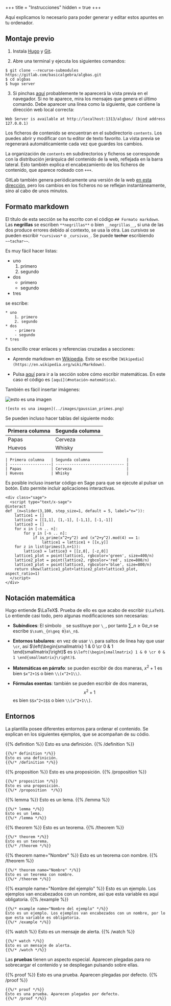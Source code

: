 +++
title = "Instrucciones"
hidden = true
+++

Aquí explicamos lo necesario para poder generar y editar estos apuntes en tu ordenador.

## Montaje previo

1. Instala [Hugo](https://gohugo.io/getting-started/installing/) y [Git](https://git-scm.com/book/en/v2/Getting-Started-Installing-Git).

2. Abre una terminal y ejecuta los siguientes comandos:
```
$ git clone --recurse-submodules https://gitlab.com/basicalgebra/algbas.git
$ cd algbas
$ hugo server
```

3. Si pinchas [aquí](http://localhost:1313/algbas/) probablemente te aparecerá la vista previa en el navegador. Si no te aparece, mira los mensajes que genera el último comando. Debe aparecer una línea como la siguiente, que contiene la dirección web local correcta:
```
Web Server is available at http://localhost:1313/algbas/ (bind address 127.0.0.1)
```

Los ficheros de contenido se encuentran en el subdirectorio `contents`. Los puedes abrir y modificar con tu editor de texto favorito. La vista previa se regenerará automáticamiente cada vez que guardes los cambios.

La organización de `contents` en subdirectorios y ficheros se corresponde con la distribución jerárquica del contenido de la web, reflejada en la barra lateral. Esto también explica el encabezamiento de los ficheros de contenido, que aparece rodeado con `+++`.

GitLab también genera periódicamente una versión de la web [en esta dirección](https://basicalgebra.gitlab.io/algbas), pero los cambios en los ficheros no se reflejan instantáneamente, sino al cabo de unos minutos.


## Formato markdown

El título de esta sección se ha escrito con el código `## Formato markdown`. Las __negrillas__ se escriben `**negrillas**` o bien `__negrillas__`, si una de las dos produce errores debido al contexto, se usa la otra. Las _cursivas_ se pueden escribir `*cursivas*` o `_cursivas_`. Se puede ~~tachar~~ escribiendo `~~tachar~~`.

Es muy fácil hacer listas:

* uno 
	1. primero
	2. segundo
* dos 
	- primero
	- segundo
* tres 

se escribe:

```
* uno 
	1. primero
	2. segundo
* dos 
	- primero
	- segundo
* tres 
```

Es sencillo crear enlaces y referencias cruzadas a secciones:

* Aprende markdown en [Wikipedia](https://en.wikipedia.org/wiki/Markdown). Esto se escribe `[Wikipedia](https://en.wikipedia.org/wiki/Markdown)`.

* Pulsa [aquí](#notación-matemática) para ir a la sección sobre cómo escribir matemáticas. En este caso el código es `[aquí](#notación-matemática)`.

También es fácil insertar imágenes:

![esto es una imagen](../images/gaussian_primes.png)

```
![esto es una imagen](../images/gaussian_primes.png)
```

Se pueden incluso hacer tablas del siguiente modo:

| Primera columna   | Segunda columna                |
| ------------------| ------------------------------ |
| Papas             | Cerveza                        |
| Huevos            | Whisky                         |

```
| Primera columna   | Segunda columna                |
| ------------------| ------------------------------ |
| Papas             | Cerveza                        |
| Huevos            | Whisky                         |
```

Es posible incluso insertar código en Sage para que se ejecute al pulsar un botón. Esto permite incluir aplicaciones interactivas.

<div class="sage">
  <script type="text/x-sage">
@interact
def _(n=slider(3,100, step_size=1, default = 5, label="n=")):
    lattice1 = []
    lattice2 = [[1,1], [1,-1], [-1,1], [-1,-1]]
    lattice3 = []
    for x in [-n .. n]:
        for y in [-n .. n]:
            if is_prime(x^2+y^2) and (x^2+y^2).mod(4) == 1:
                lattice1 = lattice1 + [[x,y]]
    for z in list(primes(3,n+1)):
        lattice3 = lattice3 + [[z,0], [-z,0]]
    lattice1_plot = point(lattice1, rgbcolor='green', size=400/n)
    lattice2_plot = point(lattice2, rgbcolor='red', size=800/n)
    lattice3_plot = point(lattice3, rgbcolor='blue', size=800/n)
    return show(lattice1_plot+lattice2_plot+lattice3_plot, aspect_ratio=1)
  </script>
</div>

```
<div class="sage">
  <script type="text/x-sage">
@interact
def _(n=slider(3,100, step_size=1, default = 5, label="n=")):
    lattice1 = []
    lattice2 = [[1,1], [1,-1], [-1,1], [-1,-1]]
    lattice3 = []
    for x in [-n .. n]:
        for y in [-n .. n]:
            if is_prime(x^2+y^2) and (x^2+y^2).mod(4) == 1:
                lattice1 = lattice1 + [[x,y]]
    for z in list(primes(3,n+1)):
        lattice3 = lattice3 + [[z,0], [-z,0]]
    lattice1_plot = point(lattice1, rgbcolor='green', size=400/n)
    lattice2_plot = point(lattice2, rgbcolor='red', size=800/n)
    lattice3_plot = point(lattice3, rgbcolor='blue', size=800/n)
    return show(lattice1_plot+lattice2_plot+lattice3_plot, aspect_ratio=1)
  </script>
</div>
```

## Notación matemática

Hugo entiende $\LaTeX$. Prueba de ello es que acabo de escribir <code>$\LaTeX$</code>. Lo entiende casi todo, pero algunas modificaciones son necesarias: 

* **Subíndices**: El símbolo `_` se sustituye por `\_`, por tanto $\sum\_{n\geq 0}a\_n$ se escribe `$\sum\_{n\geq 0}a\_n$`.

* **Entornos tabulares**: en vez de usar `\\` para saltos de línea hay que usar `\cr`, así $\left(\begin{smallmatrix} 1 & 0 \cr 0 & 1 \end{smallmatrix}\right)$ es `$\left(\begin{smallmatrix} 1 & 0 \cr 0 & 1 \end{smallmatrix}\right)$`.

* **Matemáticas en párrafo**: se pueden escribir de dos maneras, $x^2+1$ es bien `$x^2+1$` o bien `\\(x^2+1\\)`.

* **Fórmulas exentas**: también se pueden escribir de dos maneras, $$x^2+1$$ es bien `$$x^2+1$$` o bien `\\[x^2+1\\]`.

## Entornos

La plantilla posee diferentes entornos para ordenar el contenido. Se explican en los siguientes ejemplos, que se acompañan de su códio.

{{% definition %}}
Esto es una definición. 
{{% /definition %}}


```
{{%/* definition */%}}
Esto es una definición. 
{{%/* /definition */%}}
```

{{% proposition %}}
Esto es una proposición. 
{{% /proposition %}}


```
{{%/* proposition */%}}
Esto es una proposición. 
{{%/* /proposition  */%}}
```

{{% lemma %}}
Esto es un lema. 
{{% /lemma %}}


```
{{%/* lemma */%}}
Esto es un lema. 
{{%/* /lemma */%}}
```

{{% theorem %}}
Esto es un teorema. 
{{% /theorem %}}


```
{{%/* theorem */%}}
Esto es un teorema. 
{{%/* /theorem */%}}
```

{{% theorem name="Nombre" %}}
Esto es un teorema con nombre. 
{{% /theorem %}}


```
{{%/* theorem name="Nombre" */%}}
Esto es un teorema con nombre. 
{{%/* /theorem */%}}
```

{{% example name="Nombre del ejemplo" %}}
Esto es un ejemplo. Los ejemplos van encabezados con un nombre, así que esta variable es aquí obligatoria. 
{{% /example %}}


```
{{%/* example name="Nombre del ejemplo" */%}}
Esto es un ejemplo. Los ejemplos van encabezados con un nombre, por lo que esta variable es obligatoria. 
{{%/* /example */%}}
```

{{% watch %}}
Esto es un mensaje de alerta. 
{{% /watch %}}


```
{{%/* watch */%}}
Esto es un mensaje de alerta. 
{{%/* /watch */%}}
```

Las **pruebas** tienen un aspecto especial. Aparecen plegadas para no sobrecargar el contenido y se despliegan pulsando sobre ellas.

{{% proof %}}
 Esto es una prueba. Aparecen plegadas por defecto. 
{{% /proof %}}

```
{{%/* proof */%}}
Esto es una prueba. Aparecen plegadas por defecto. 
{{%/* /proof */%}}
```

